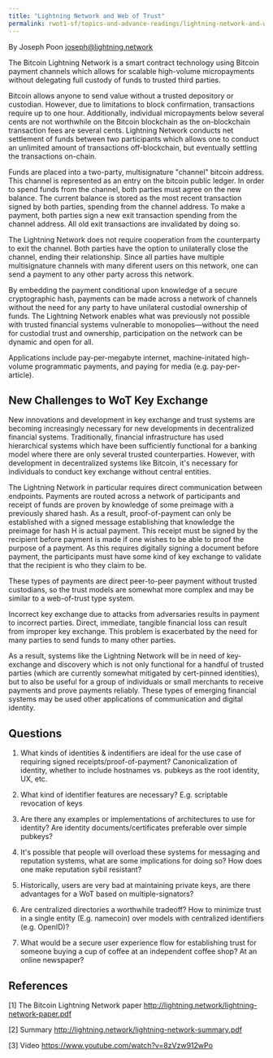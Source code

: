 ```yaml
---
title: "Lightning Network and Web of Trust"
permalink: rwot1-sf/topics-and-advance-readings/lightning-network-and-web-of-trust/
---
```



By Joseph Poon <joseph@lightning.network>

The Bitcoin Lightning Network is a smart contract technology using Bitcoin payment channels which allows for scalable high-volume micropayments without delegating full custody of funds to trusted third parties.

Bitcoin allows anyone to send value without a trusted depository or custodian. However, due to limitations to block confirmation, transactions require up to one hour. Additionally, individual micropayments below several cents are not worthwhile on the Bitcoin blockchain as the on-blockchain transaction fees are several cents. Lightning Network conducts net settlement of funds between two participants which allows one to conduct an unlimited amount of transactions off-blockchain, but eventually settling the transactions on-chain.

Funds are placed into a two-party, multisignature "channel" bitcoin address. This channel is represented as an entry on the bitcoin public ledger. In order to spend funds from the channel, both parties must agree on the new balance. The current balance is stored as the most recent transaction signed by both parties, spending from the channel address. To make a payment, both parties sign a new exit transaction spending from the channel address. All old exit transactions are invalidated by doing so.

The Lightning Network does not require cooperation from the counterparty to exit the channel. Both parties have the option to unilaterally close the channel, ending their relationship. Since all parties have multiple multisignature channels with many diferent users on this network, one can send a payment to any other party across this network.

By embedding the payment conditional upon knowledge of a secure cryptographic hash, payments can be made across a network of channels without the need for any party to have unilateral custodial ownership of funds. The Lightning Network enables what was previously not possible with trusted financial systems vulnerable to monopolies—without the need for custodial trust and ownership, participation on the network can be dynamic and open for all.

Applications include pay-per-megabyte internet, machine-initated high-volume programmatic payments, and paying for media (e.g. pay-per-article).


New Challenges to WoT Key Exchange
----------------------------------

New innovations and development in key exchange and trust systems are becoming increasingly necessary for new developments in decentralized financial systems. Traditionally, financial infrastructure has used hierarchical systems which have been sufficiently functional for a banking model where there are only several trusted counterparties. However, with development in decentralized systems like Bitcoin, it's necessary for individuals to conduct key exchange without central entities.

The Lightning Network in particular requires direct communication between endpoints. Payments are routed across a network of participants and receipt of funds are proven by knowledge of some preimage with a previously shared hash. As a result, proof-of-payment can only be established with a signed message establishing that knowledge the preimage for hash H is actual payment. This receipt must be signed by the recipient before payment is made if one wishes to be able to proof the purpose of a payment. As this requires digitally signing a document before payment, the participants must have some kind of key exchange to validate that the recipient is who they claim to be.

These types of payments are direct peer-to-peer payment without trusted custodians, so the trust models are somewhat more complex and may be similar to a web-of-trust type system.

Incorrect key exchange due to attacks from adversaries results in payment to incorrect parties. Direct, immediate, tangible financial loss can result from improper key exchange. This problem is exacerbated by the need for many parties to send funds to many other parties.

As a result, systems like the Lightning Network will be in need of key-exchange and discovery which is not only functional for a handful of trusted parties (which are currently somewhat mitigated by cert-pinned identities), but to also be useful for a group of individuals or small merchants to receive payments and prove payments reliably. These types of emerging financial systems may be used other applications of communication and digital identity.

Questions
---------

1. What kinds of identities & indentifiers are ideal for the use case of requiring signed receipts/proof-of-payment? Canonicalization of identity, whether to include hostnames vs. pubkeys as the root identity, UX, etc.

2. What kind of identifier features are necessary? E.g. scriptable revocation of keys

3. Are there any examples or implementations of architectures to use for identity? Are identity documents/certificates preferable over simple pubkeys?

4. It's possible that people will overload these systems for messaging and reputation systems, what are some implications for doing so? How does one make reputation sybil resistant?

5. Historically, users are very bad at maintaining private keys, are there advantages for a WoT based on multiple-signators?

6. Are centralized directories a worthwhile tradeoff? How to minimize trust in a single entity (E.g. namecoin) over models with centralized identifiers (e.g. OpenID)?

7. What would be a secure user experience flow for establishing trust for someone buying a cup of coffee at an independent coffee shop? At an online newspaper?


References
----------

[1] The Bitcoin Lightning Network paper http://lightning.network/lightning-network-paper.pdf

[2] Summary http://lightning.network/lightning-network-summary.pdf

[3] Video https://www.youtube.com/watch?v=8zVzw912wPo
